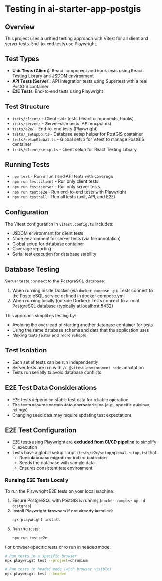 # Testing in ai-starter-app-postgis

## Overview

This project uses a unified testing approach with Vitest for all client and server tests. End-to-end tests use Playwright.

## Test Types

- **Unit Tests (Client)**: React component and hook tests using React Testing Library and JSDOM environment
- **API Tests (Server)**: API integration tests using Supertest with a real PostGIS container
- **E2E Tests**: End-to-end tests using Playwright

## Test Structure

- `tests/client/` - Client-side tests (React components, hooks)
- `tests/server/` - Server-side tests (API endpoints)
- `tests/e2e/` - End-to-end tests (Playwright)
- `tests/_setupDb.ts` - Database setup helper for PostGIS container
- `tests/setupGlobal.ts` - Global setup for Vitest to manage PostGIS container
- `tests/client/setup.ts` - Client setup for React Testing Library

## Running Tests

- `npm test` - Run all unit and API tests with coverage
- `npm run test:client` - Run only client tests
- `npm run test:server` - Run only server tests
- `npm run test:e2e` - Run end-to-end tests with Playwright
- `npm run test:all` - Run all tests (unit, API, and E2E)

## Configuration

The Vitest configuration in `vitest.config.ts` includes:

- JSDOM environment for client tests
- Node environment for server tests (via file annotation)
- Global setup for database container
- Coverage reporting
- Serial test execution for database stability

## Database Testing

Server tests connect to the PostgreSQL database:

1. When running inside Docker (via `docker compose up`): Tests connect to the PostgreSQL service defined in docker-compose.yml 
2. When running locally (outside Docker): Tests connect to a local PostgreSQL database (typically at localhost:5432)

This approach simplifies testing by:
- Avoiding the overhead of starting another database container for tests
- Using the same database schema and data that the application uses
- Making tests faster and more reliable

## Test Isolation

- Each set of tests can be run independently
- Server tests are run with `// @vitest-environment node` annotation
- Tests run serially to avoid database conflicts

## E2E Test Data Considerations

- E2E tests depend on stable test data for reliable operation
- The tests assume certain data characteristics (e.g., specific cuisines, ratings)
- Changing seed data may require updating test expectations

## E2E Test Configuration

- E2E tests using Playwright are **excluded from CI/CD pipeline** to simplify CI execution
- Tests have a global setup script (`tests/e2e/setup/global-setup.ts`) that:
  - Runs database migrations before tests start
  - Seeds the database with sample data
  - Ensures consistent test environment

### Running E2E Tests Locally

To run the Playwright E2E tests on your local machine:

1. Ensure PostgreSQL with PostGIS is running (`docker-compose up -d postgres`)
2. Install Playwright browsers if not already installed:
   ```bash
   npx playwright install
   ```
3. Run the tests:
   ```bash
   npm run test:e2e
   ```

For browser-specific tests or to run in headed mode:
```bash
# Run tests in a specific browser
npx playwright test --project=chromium

# Run tests in headed mode (with browser visible)
npx playwright test --headed
```
